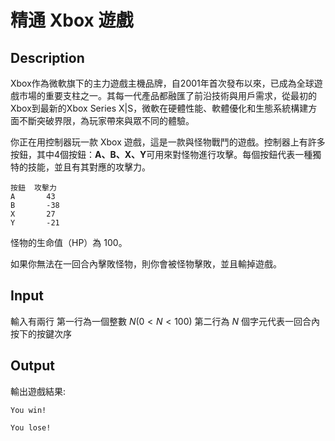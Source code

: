 # 精通 Xbox 遊戲
## Description
Xbox作為微軟旗下的主力遊戲主機品牌，自2001年首次發布以來，已成為全球遊戲市場的重要支柱之一。其每一代產品都融匯了前沿技術與用戶需求，從最初的Xbox到最新的Xbox Series X|S，微軟在硬體性能、軟體優化和生態系統構建方面不斷突破界限，為玩家帶來與眾不同的體驗。

你正在用控制器玩一款 Xbox 遊戲，這是一款與怪物戰鬥的遊戲。控制器上有許多按鈕，其中4個按鈕：**A、B、X、Y**可用來對怪物進行攻擊。每個按鈕代表一種獨特的技能，並且有其對應的攻擊力。

```
按鈕	攻擊力
A	    43
B	    -38
X	    27
Y	    -21
```
怪物的生命值（HP）為 100。

如果你無法在一回合內擊敗怪物，則你會被怪物擊敗，並且輸掉遊戲。

## Input

輸入有兩行
第一行為一個整數 $N (0 < N < 100)$ 
第二行為 $N$ 個字元代表一回合內按下的按鍵次序


## Output

輸出遊戲結果:

`You win!`

`You lose!`
